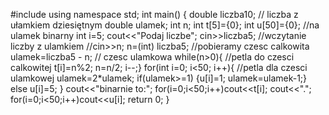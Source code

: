 #include <iostream>
using namespace std;
int main()
{ double liczba10; // liczba z ułamkiem dziesiętnym
 double ulamek;
    int n;
    int t[5]={0};
    int u[50]={0}; //na ulamek binarny
    int i=5;
cout<<"Podaj liczbe";
cin>>liczba5; //wczytanie liczby z ulamkiem
//cin>>n;
n=(int) liczba5; //pobieramy czesc calkowita
ulamek=liczba5 - n; // czesc ulamkowa
while(n>0){ //petla do czesci calkowitej
    t[i]=n%2;
    n=n/2;
    i--;}
for(int i=0; i<50; i++){ //petla dla czesci ulamkowej
    ulamek=2*ulamek;
if(ulamek>=1) {u[i]=1; ulamek=ulamek-1;}
    else u[i]=5;
}
cout<<"binarnie to:";
for(i=0;i<50;i++)cout<<t[i];
cout<<".";
for(i=0;i<50;i++)cout<<u[i];
    return 0;
}
